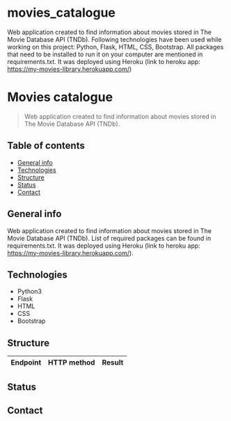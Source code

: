 # movies_catalogue
Web application created to find information about movies stored in The Movie Database API (TNDb).
Following technologies have been used while working on this project: Python, Flask, HTML, CSS, Bootstrap.
All packages that need to be installed to run it on your computer are mentioned in requirements.txt.
It was deployed using Heroku (link to heroku app: https://my-movies-library.herokuapp.com/)

# Movies catalogue
>Web application created to find information about movies stored in The Movie Database API (TNDb).

## Table of contents
* [General info](#general-info)
* [Technologies](#technologies)
* [Structure](#structure)
* [Status](#status)
* [Contact](#contact)

## General info
Web application created to find information about movies stored in The Movie Database API (TNDb). List of required packages can be found in requirements.txt. It was deployed using Heroku (link to heroku app: https://my-movies-library.herokuapp.com/).

## Technologies
* Python3 
* Flask
* HTML
* CSS
* Bootstrap

## Structure

| Endpoint         | HTTP method        | Result          |
| ---------------- | :----------------: | ----------------:|

## Status

## Contact
